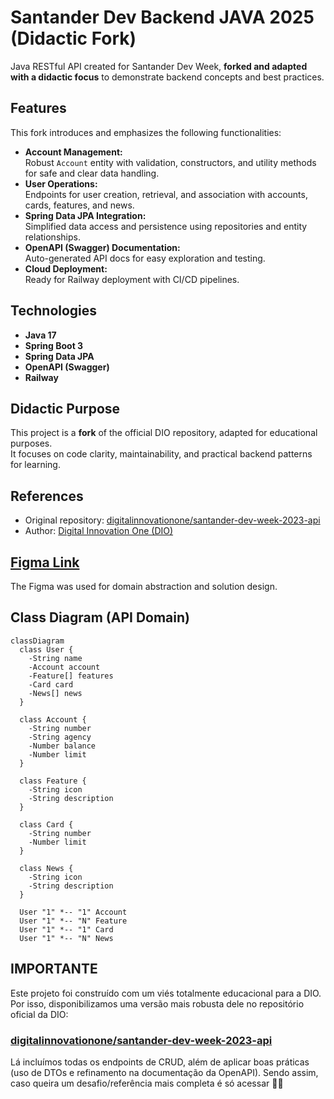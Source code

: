 # Santander Dev Backend JAVA 2025 (Didactic Fork)

Java RESTful API created for Santander Dev Week, **forked and adapted with a didactic focus** to demonstrate backend concepts and best practices.

## Features

This fork introduces and emphasizes the following functionalities:

- **Account Management:**  
  Robust `Account` entity with validation, constructors, and utility methods for safe and clear data handling.
- **User Operations:**  
  Endpoints for user creation, retrieval, and association with accounts, cards, features, and news.
- **Spring Data JPA Integration:**  
  Simplified data access and persistence using repositories and entity relationships.
- **OpenAPI (Swagger) Documentation:**  
  Auto-generated API docs for easy exploration and testing.
- **Cloud Deployment:**  
  Ready for Railway deployment with CI/CD pipelines.

## Technologies

- **Java 17**
- **Spring Boot 3**
- **Spring Data JPA**
- **OpenAPI (Swagger)**
- **Railway**

## Didactic Purpose

This project is a **fork** of the official DIO repository, adapted for educational purposes.  
It focuses on code clarity, maintainability, and practical backend patterns for learning.

## References

- Original repository: [digitalinnovationone/santander-dev-week-2023-api](https://github.com/digitalinnovationone/santander-dev-week-2023-api)
- Author: [Digital Innovation One (DIO)](https://github.com/digitalinnovationone)

## [Figma Link](https://www.figma.com/file/0ZsjwjsYlYd3timxqMWlbj/SANTANDER---Projeto-Web%2FMobile?type=design&node-id=1421%3A432&mode=design&t=6dPQuerScEQH0zAn-1)

The Figma was used for domain abstraction and solution design.

## Class Diagram (API Domain)

```mermaid
classDiagram
  class User {
    -String name
    -Account account
    -Feature[] features
    -Card card
    -News[] news
  }

  class Account {
    -String number
    -String agency
    -Number balance
    -Number limit
  }

  class Feature {
    -String icon
    -String description
  }

  class Card {
    -String number
    -Number limit
  }

  class News {
    -String icon
    -String description
  }

  User "1" *-- "1" Account
  User "1" *-- "N" Feature
  User "1" *-- "1" Card
  User "1" *-- "N" News
```

## IMPORTANTE

Este projeto foi construído com um viés totalmente educacional para a DIO. Por isso, disponibilizamos uma versão mais robusta dele no repositório oficial da DIO:

### [digitalinnovationone/santander-dev-week-2023-api](https://github.com/digitalinnovationone/santander-dev-week-2023-api)

Lá incluímos todas os endpoints de CRUD, além de aplicar boas práticas (uso de DTOs e refinamento na documentação da OpenAPI). Sendo assim, caso queira um desafio/referência mais completa é só acessar 👊🤩
```
